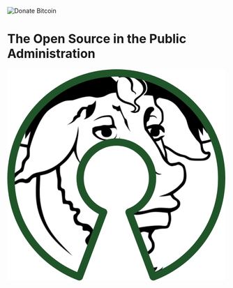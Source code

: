![Donate Bitcoin](https://img.shields.io/badge/donate%20-0.001%20btc-blue.svg)

# The Open Source in the Public Administration

![](/assets/500px-free_software_and_open_source_software_composite_logo.svg.png)



